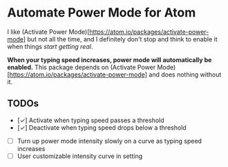 # Automate Power Mode for Atom

I like (Activate Power Mode)[https://atom.io/packages/activate-power-mode] but not all the time, and I definitely don't stop and think to enable it when things _start getting real_.

**When your typing speed increases, power mode will automatically be enabled.** This package depends on (Activate Power Mode)[https://atom.io/packages/activate-power-mode] and does nothing without it.

## TODOs

- [✓] Activate when typing speed passes a threshold
- [✓] Deactivate when typing speed drops below a threshold
- [ ] Turn up power mode intensity slowly on a curve as typing speed increases
- [ ] User customizable intensity curve in setting
